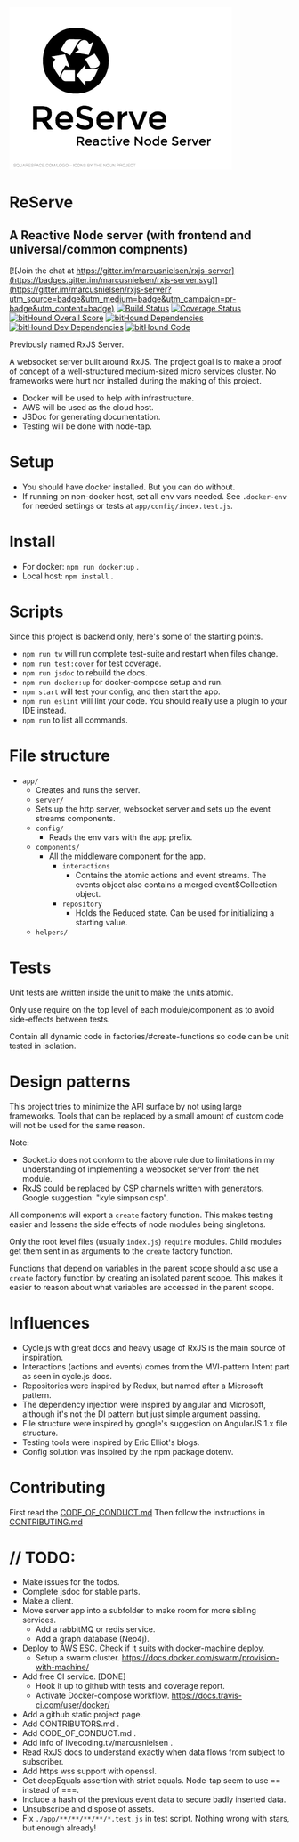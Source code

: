 ![Image of ReServe](reserve-logo.png)
# ReServe
## A Reactive Node server (with frontend and universal/common compnents)

[![Join the chat at https://gitter.im/marcusnielsen/rxjs-server](https://badges.gitter.im/marcusnielsen/rxjs-server.svg)](https://gitter.im/marcusnielsen/rxjs-server?utm_source=badge&utm_medium=badge&utm_campaign=pr-badge&utm_content=badge)
[![Build Status](https://travis-ci.org/marcusnielsen/rxjs-server.svg?branch=master)](https://travis-ci.org/marcusnielsen/rxjs-server)
[![Coverage Status](https://coveralls.io/repos/github/marcusnielsen/rxjs-server/badge.svg?branch=master)](https://coveralls.io/github/marcusnielsen/rxjs-server?branch=master)
[![bitHound Overall Score](https://www.bithound.io/github/marcusnielsen/rxjs-server/badges/score.svg)](https://www.bithound.io/github/marcusnielsen/rxjs-server)
[![bitHound Dependencies](https://www.bithound.io/github/marcusnielsen/rxjs-server/badges/dependencies.svg)](https://www.bithound.io/github/marcusnielsen/rxjs-server/master/dependencies/npm)
[![bitHound Dev Dependencies](https://www.bithound.io/github/marcusnielsen/rxjs-server/badges/devDependencies.svg)](https://www.bithound.io/github/marcusnielsen/rxjs-server/master/dependencies/npm)
[![bitHound Code](https://www.bithound.io/github/marcusnielsen/rxjs-server/badges/code.svg)](https://www.bithound.io/github/marcusnielsen/rxjs-server)

Previously named RxJS Server.

A websocket server built around RxJS.
The project goal is to make a proof of concept of a well-structured medium-sized micro services cluster.
No frameworks were hurt nor installed during the making of this project.

* Docker will be used to help with infrastructure.
* AWS will be used as the cloud host.
* JSDoc for generating documentation.
* Testing will be done with node-tap.

# Setup
* You should have docker installed. But you can do without.
* If running on non-docker host, set all env vars needed.
See `.docker-env` for needed settings or tests at `app/config/index.test.js`.

# Install
* For docker: `npm run docker:up` .
* Local host: `npm install` .

# Scripts
Since this project is backend only, here's some of the starting points.
* `npm run tw` will run complete test-suite and restart when files change.
* `npm run test:cover` for test coverage.
* `npm run jsdoc` to rebuild the docs.
* `npm run docker:up` for docker-compose setup and run.
* `npm start` will test your config, and then start the app.
* `npm run eslint` will lint your code. You should really use a plugin to your IDE instead.
* `npm run` to list all commands.

# File structure
* `app/`
  * Creates and runs the server.
  * `server/`
  * Sets up the http server, websocket server and sets up the event streams components.
  * `config/`
    * Reads the env vars with the app prefix.
  * `components/`
    * All the middleware component for the app.
      * `interactions`
        * Contains the atomic actions and event streams. The events object also contains a merged event$Collection object.
      * `repository`
        * Holds the Reduced state. Can be used for initializing a starting value.
  * `helpers/`

# Tests
Unit tests are written inside the unit to make the units atomic.

Only use require on the top level of each module/component as to avoid side-effects between tests.

Contain all dynamic code in factories/#create-functions so code can be unit tested in isolation.

# Design patterns
This project tries to minimize the API surface by not using large frameworks. Tools that can be replaced by a small amount of custom code will not be used for the same reason.

Note:
- Socket.io does not conform to the above rule due to limitations in my understanding of implementing a websocket server from the net module.
- RxJS could be replaced by CSP channels written with generators. Google suggestion: "kyle simpson csp".

All components will export a `create` factory function. This makes testing easier and lessens the side effects of node modules being singletons.

Only the root level files (usually `index.js`) `require` modules. Child modules get them sent in as arguments to the `create` factory function.

Functions that depend on variables in the parent scope should also use a `create` factory function by creating an isolated parent scope.
This makes it easier to reason about what variables are accessed in the parent scope.

# Influences
* Cycle.js with great docs and heavy usage of RxJS is the main source of inspiration.
* Interactions (actions and events) comes from the MVI-pattern Intent part as seen in cycle.js docs.
* Repositories were inspired by Redux, but named after a Microsoft pattern.
* The dependency injection were inspired by angular and Microsoft, although it's not the DI pattern but just simple argument passing.
* File structure were inspired by google's suggestion on AngularJS 1.x file structure.
* Testing tools were inspired by Eric Elliot's blogs.
* Config solution was inspired by the npm package dotenv.

# Contributing
First read the [CODE_OF_CONDUCT.md](CODE_OF_CONDUCT.md)
Then follow the instructions in [CONTRIBUTING.md](CONTRIBUTING.md)

# // TODO:
* Make issues for the todos.
* Complete jsdoc for stable parts.
* Make a client.
* Move server app into a subfolder to make room for more sibling services.
  * Add a rabbitMQ or redis service.
  * Add a graph database (Neo4j).
* Deploy to AWS ESC. Check if it suits with docker-machine deploy.
  * Setup a swarm cluster. https://docs.docker.com/swarm/provision-with-machine/
* Add free CI service. [DONE]
  * Hook it up to github with tests and coverage report.
  * Activate Docker-compose workflow. https://docs.travis-ci.com/user/docker/
* Add a github static project page.
* Add CONTRIBUTORS.md .
* Add CODE_OF_CONDUCT.md .
* Add info of livecoding.tv/marcusnielsen .
* Read RxJS docs to understand exactly when data flows from subject to subscriber.
* Add https wss support with openssl.
* Get deepEquals assertion with strict equals. Node-tap seem to use == instead of ===.
* Include a hash of the previous event data to secure badly inserted data.
* Unsubscribe and dispose of assets.
* Fix `./app/**/**/**/**/*.test.js` in test script. Nothing wrong with stars, but enough already!
